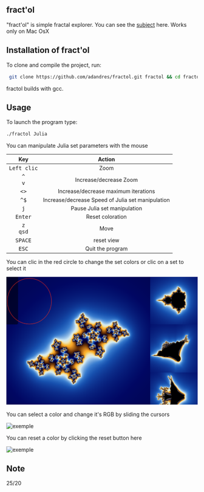 ## fract'ol

"fract'ol" is simple fractal explorer.
You can see the [subject](https://github.com/adandres/fractol/blob/main/fract_ol.pdf) here.
Works only on Mac OsX

## Installation of fract'ol

To clone and compile the project, run:
```bash
 git clone https://github.com/adandres/fractol.git fractol && cd fractol && make
```
fractol builds with gcc.

## Usage

To launch the program type:
```bash
./fractol Julia
```
You can manipulate Julia set parameters with the mouse

Key|Action|
:-:|:-:
<kbd>Left clic</kbd>|Zoom
<kbd>^</kbd><br><kbd>v</kbd>|Increase/decrease Zoom
<kbd><</kbd><kbd>></kbd>|Increase/decrease maximum iterations
<kbd>^</kbd><kbd>$</kbd>|Increase/decrease Speed of Julia set manipulation
<kbd>j</kbd>|Pause Julia set manipulation
<kbd>Enter</kbd>|Reset coloration
<kbd>z</kbd><br><kbd>q</kbd><kbd>s</kbd><kbd>d</kbd>|Move
<kbd>SPACE</kbd>|reset view
<kbd>ESC</kbd>|Quit the program

You can clic in the red circle to change the set colors or clic on a set to select it
 
 ![exemple](/images/exemple1.jpg)
 
You can select a color and change it's RGB by sliding the cursors
 
 ![exemple](/images/exemple3.jpg)
 
You can reset a color by clicking the reset button here
 
 ![exemple](/images/exemple2.jpg)
 
 
## Note
25/20
